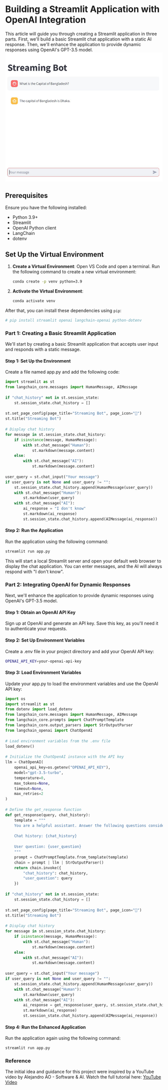 # Building a Streamlit Application with OpenAI Integration

This article will guide you through creating a Streamlit application in three parts. First, we'll build a basic Streamlit chat application with a static AI response. Then, we'll enhance the application to provide dynamic responses using OpenAI's GPT-3.5 model. 
![Chatbot Interface](/UI.JPG)
## Prerequisites

Ensure you have the following installed:
- Python 3.9+
- Streamlit
- OpenAI Python client
- LangChain
- dotenv

## Set Up the Virtual Environment

1. **Create a Virtual Environment**:
   Open VS Code and open a terminal. Run the following command to create a new virtual environment:

    ```sh
    conda create -p venv python=3.9
    ```

2. **Activate the Virtual Environment**:
    ```sh
    conda activate venv
    ```

After that, you can install these dependencies using `pip`:

```sh
# pip install streamlit openai langchain-openai python-dotenv
```
### Part 1: Creating a Basic Streamlit Application
We'll start by creating a basic Streamlit application that accepts user input and responds with a static message.

#### Step 1: Set Up the Environment
Create a file named app.py and add the following code:
```python
import streamlit as st
from langchain_core.messages import HumanMessage, AIMessage

if "chat_history" not in st.session_state:
    st.session_state.chat_history = []

st.set_page_config(page_title="Streaming Bot", page_icon="🤖")
st.title("Streaming Bot")

# Display chat history
for message in st.session_state.chat_history:
    if isinstance(message, HumanMessage):
        with st.chat_message("Human"):
            st.markdown(message.content)
    else:
        with st.chat_message("AI"):
            st.markdown(message.content)

user_query = st.chat_input("Your message")
if user_query is not None and user_query != "":
    st.session_state.chat_history.append(HumanMessage(user_query))
    with st.chat_message("Human"):
        st.markdown(user_query)
    with st.chat_message("AI"):
        ai_response = "I don't know"
        st.markdown(ai_response)
        st.session_state.chat_history.append(AIMessage(ai_response))
```

#### Step 2: Run the Application
Run the application using the following command:
```sh
streamlit run app.py
```
This will start a local Streamlit server and open your default web browser to display the chat application. You can enter messages, and the AI will always respond with "I don't know".

### Part 2: Integrating OpenAI for Dynamic Responses
Next, we'll enhance the application to provide dynamic responses using OpenAI's GPT-3.5 model.

#### Step 1: Obtain an OpenAI API Key
Sign up at OpenAI and generate an API key. Save this key, as you'll need it to authenticate your requests.

#### Step 2: Set Up Environment Variables
Create a .env file in your project directory and add your OpenAI API key:
```sh
OPENAI_API_KEY=your-openai-api-key
```
#### Step 3: Load Environment Variables
Update your app.py to load the environment variables and use the OpenAI API key:
```python
import os
import streamlit as st
from dotenv import load_dotenv
from langchain_core.messages import HumanMessage, AIMessage
from langchain_core.prompts import ChatPromptTemplate
from langchain_core.output_parsers import StrOutputParser
from langchain_openai import ChatOpenAI

# Load environment variables from the .env file
load_dotenv()

# Initialize the ChatOpenAI instance with the API key
llm = ChatOpenAI(
    openai_api_key=os.getenv("OPENAI_API_KEY"),
    model="gpt-3.5-turbo",
    temperature=0,
    max_tokens=None,
    timeout=None,
    max_retries=2
)

# Define the get_response function
def get_response(query, chat_history):
    template = """
    You are a helpful assistant. Answer the following questions considering the chat history:

    Chat history: {chat_history}

    User question: {user_question}
    """
    prompt = ChatPromptTemplate.from_template(template)
    chain = prompt | llm | StrOutputParser()
    return chain.invoke({
        "chat_history": chat_history,
        "user_question": query
    })

if "chat_history" not in st.session_state:
    st.session_state.chat_history = []

st.set_page_config(page_title="Streaming Bot", page_icon="🤖")
st.title("Streaming Bot")

# Display chat history
for message in st.session_state.chat_history:
    if isinstance(message, HumanMessage):
        with st.chat_message("Human"):
            st.markdown(message.content)
    else:
        with st.chat_message("AI"):
            st.markdown(message.content)

user_query = st.chat_input("Your message")
if user_query is not None and user_query != "":
    st.session_state.chat_history.append(HumanMessage(user_query))
    with st.chat_message("Human"):
        st.markdown(user_query)
    with st.chat_message("AI"):
        ai_response = get_response(user_query, st.session_state.chat_history)
        st.markdown(ai_response)
        st.session_state.chat_history.append(AIMessage(ai_response))
```
#### Step 4: Run the Enhanced Application
Run the application again using the following command:
```sh
streamlit run app.py
```
### Reference

The initial idea and guidance for this project were inspired by a YouTube video by Alejandro AO - Software & AI. Watch the full tutorial here: [YouTube Video](https://www.youtube.com/watch?v=zKGeRWjJlTU&ab_channel=AlejandroAO-Software%26Ai)
